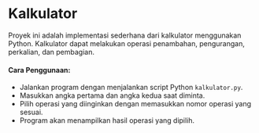 # Kalkulator
Proyek ini adalah implementasi sederhana dari kalkulator menggunakan Python. Kalkulator dapat melakukan operasi penambahan, pengurangan, perkalian, dan pembagian.

#### Cara Penggunaan:
- Jalankan program dengan menjalankan script Python `kalkulator.py`.
- Masukkan angka pertama dan angka kedua saat diminta.
- Pilih operasi yang diinginkan dengan memasukkan nomor operasi yang sesuai.
- Program akan menampilkan hasil operasi yang dipilih.